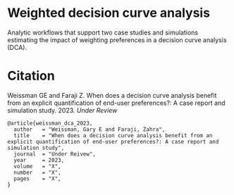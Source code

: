 # Weighted decision curve analysis

Analytic workflows that support two case studies and simulations estimating the impact of weighting preferences in a decision curve analysis (DCA).

# Citation

Weissman GE and Faraji Z. When does a decision curve analysis benefit from an explicit quantification of end-user preferences?: A case report and simulation study. 2023. *Under Review*

```
@article{weissman_dca_2023,
  author   = "Weissman, Gary E and Faraji, Zahra",
  title    = "When does a decision curve analysis benefit from an explicit quantification of end-user preferences?: A case report and simulation study",
  journal  = "Under Reivew",
  year     = 2023,
  volume   = "X",
  number   = "X",
  pages    = "X",
}
```


```
